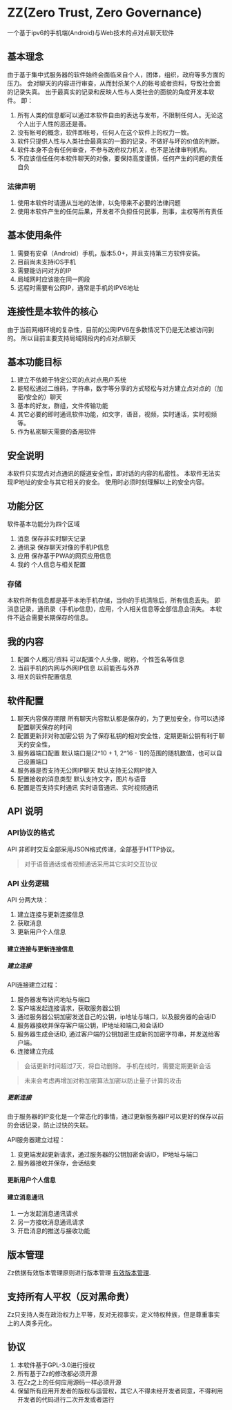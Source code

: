 # ZZ(Zero Trust, Zero Governance)

一个基于ipv6的手机端(Android)与Web技术的点对点聊天软件

## 基本理念

由于基于集中式服务器的软件始终会面临来自个人，团体，组织，政府等多方面的压力。
会对聊天的内容进行审查，从而封杀某个人的帐号或者资料，导致社会面的记录失真。
出于最真实的记录和反映人性与人类社会的面貌的角度开发本软件。
即：
1. 所有人类的信息都可以通过本软件自由的表达与发布，不限制任何人。无论这个人出于人性的恶还是善。
2. 没有帐号的概念，软件即帐号，任何人在这个软件上的权力一致。
3. 软件只提供人性与人类社会最真实的一面的记录，不做好与坏的价值的判断。
4. 软件本身不会有任何审查，不参与政府权力机关，也不是法律审判机构。 
5. 不应该信任任何本软件聊天的对像，要保持高度谨慎，任何产生的问题的责任自负

### 法律声明

1. 使用本软件时请遵从当地的法律，以免带来不必要的法律问题
2. 使用本软件产生的任何后果，开发者不负担任何民事，刑事，主权等所有责任

## 基本使用条件

1. 需要有安卓（Android）手机，版本5.0+，并且支持第三方软件安装。
2. 目前尚未支持iOS手机
3. 需要能访问对方的IP
4. 局域网时应该能在同一网段
5. 远程时需要有公网IP，通常是手机的IPV6地址

## 连接性是本软件的核心

由于当前网络环境的复杂性，目前的公网IPV6在多数情况下仍是无法被访问到的。
所以目前主要支持局域网段内的点对点聊天

## 基本功能目标

1. 建立不依赖于特定公司的点对点用户系统
2. 能轻松通过二维码，字符串，数字等分享的方式轻松与对方建立点对点的（加密/安全的）聊天
3. 基本的好友，群组，文件传输功能
4. 其它必要的即时通讯软件功能，如文字，语音，视频，实时通话，实时视频等。
5. 作为私密聊天需要的备用软件

## 安全说明

本软件只实现点对点通讯的隧道安全性，即对话的内容的私密性。
本软件无法实现IP地址的安全与其它相关的安全。
使用时必须时刻理解以上的安全内容。

## 功能分区

软件基本功能分为四个区域

1. 消息
保存非实时聊天记录
2. 通讯录
保存聊天对像的手机IP信息
3. 应用
保存基于PWA的网页应用信息
4. 我的
个人信息与相关配置

### 存储

本软件所有信息都是基于本地手机存储，当你的手机清除后，所有信息丢失。
即消息记录，通讯录（手机ip信息)，应用，个人相关信息等全部信息会消失。
本软件不适合需要长期保存的信息。

## 我的内容

1. 配置个人概况/资料
   可以配置个人头像，昵称，个性签名等信息
2. 当前手机的内网与外网IP信息
以前能否与外界
3. 相关的软件配置信息

## 软件配置

1. 聊天内容保存期限
所有聊天内容默认都是保存的，为了更加安全，你可以选择配置聊天保存的时间
2. 配置更新非对称加密公钥
为了保存私钥的相对安全性，定期更新公钥有利于聊天的安全性，
3. 服务器端口配置
默认端口是[2^10 + 1, 2^16 - 1]的范围的随机数值，也可以自己设置端口
4. 服务器是否支持无公网IP聊天
默认支持无公网IP接入
5. 配置接收的消息类型
默认支持文字，图片与语音
6. 配置是否支持实时通讯
实时语音通讯、实时视频通讯

## API 说明

### API协议的格式

API 非即时交互全部采用JSON格式传递，全部基于HTTP协议。

>对于语音通话或者视频通话采用其它实时交互协议


### API 业务逻辑

API 分两大块：

1. 建立连接与更新连接信息
2. 获取消息
3. 更新用户个人信息

#### 建立连接与更新连接信息

##### 建立连接

API连接建立过程：
1. 服务器发布访问地址与端口
2. 客户端发起连接请求，获取服务器公钥
3. 通过服务器公钥加密发送自己的公钥，ip地址与端口，以及服务器的会话ID
4. 服务器接收并保存客户端公钥，IP地址和端口,和会话ID
5. 服务器生成会话ID, 通过客户端的公钥加密生成新的加密字符串，并发送给客户端。
6. 连接建立完成

> 会话更新时间超过7天，将自动删除。
> 手机在线时，需要定期更新会话

> 未来会考虑再增加对称加密算法加密以防止量子计算的攻击


##### 更新连接

由于服务器的IP变化是一个常态化的事情，通过更新服务器IP可以更好的保存以前的会话记录，防止过快的失联。

API服务器建立过程：
1. 变更端发起更新请求，通过服务器的公钥加密会话ID，IP地址与端口
2. 服务器接收并保存，会话结束

#### 更新用户个人信息

#### 建立消息通讯

1. 一方发起消息通讯请求
2. 另一方接收消息通讯请求
3. 开启消息的推送与接收功能

## 版本管理

Zz依据有效版本管理原则进行版本管理 [有效版本管理](https://github.com/calidion/effective-versioning).

## 支持所有人平权（反对黑命贵）

Zz只支持人类在政治权力上平等，反对无视事实，定义特权种族，但是尊重事实上的人类多元化。

## 协议

1. 本软件基于GPL-3.0进行授权
2. 所有基于Zz的修改都必须开源
3. 在Zz之上的任何应用源码一样必须开源 
4. 保留所有应用开发者的版权与运营权，其它人不得未经开发者同意，不得利用开发者的代码进行二次开发或者运行
